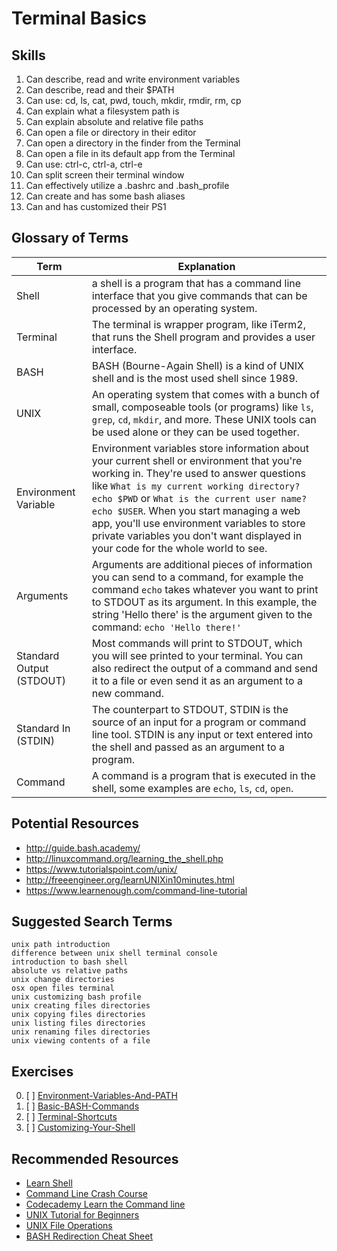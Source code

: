 # Terminal Basics


## Skills

1. Can describe, read and write environment variables
1. Can describe, read and their $PATH
1. Can use: cd, ls, cat, pwd, touch, mkdir, rmdir, rm, cp
1. Can explain what a filesystem path is
1. Can explain absolute and relative file paths
1. Can open a file or directory in their editor
1. Can open a directory in the finder from the Terminal
1. Can open a file in its default app from the Terminal
1. Can use: ctrl-c, ctrl-a, ctrl-e
1. Can split screen their terminal window
1. Can effectively utilize a .bashrc and .bash_profile
1. Can create and has some bash aliases
1. Can and has customized their PS1

## Glossary of Terms
| Term | Explanation |
| ---- | ----------- |
| Shell | a shell is a program that has a command line interface that you give commands that can be processed by an operating system.
| Terminal | The terminal is wrapper program, like iTerm2, that runs the Shell program and provides a user interface.
| BASH | BASH (Bourne-Again Shell) is a kind of UNIX shell and is the most used shell since 1989.
| UNIX | An operating system that comes with a bunch of small, composeable tools (or programs) like `ls`, `grep`, `cd`, `mkdir`, and more. These UNIX tools can be used alone or they can be used together.
| Environment Variable | Environment variables store information about your current shell or environment that you're working in. They're used to answer questions like `What is my current working directory?` `echo $PWD` or `What is the current user name?` `echo $USER`. When you start managing a web app, you'll use environment variables to store private variables you don't want displayed in your code for the whole world to see.|
| Arguments | Arguments are additional pieces of information you can send to a command, for example the command `echo` takes whatever you want to print to STDOUT as its argument. In this example, the string 'Hello there' is the argument given to the command: `echo 'Hello there!'`|
| Standard Output (STDOUT) | Most commands will print to STDOUT, which you will see printed to your terminal. You can also redirect the output of a command and send it to a file or even send it as an argument to a new command. |
| Standard In (STDIN) | The counterpart to STDOUT, STDIN is the source of an input for a program or command line tool. STDIN is any input or text entered into the shell and passed as an argument to a program. |
| Command | A command is a program that is executed in the shell, some examples are `echo`, `ls`, `cd`, `open`. |

## Potential Resources

- http://guide.bash.academy/
- http://linuxcommand.org/learning_the_shell.php
- https://www.tutorialspoint.com/unix/
- http://freeengineer.org/learnUNIXin10minutes.html
- https://www.learnenough.com/command-line-tutorial


## Suggested Search Terms
  ```
  unix path introduction
  difference between unix shell terminal console
  introduction to bash shell
  absolute vs relative paths
  unix change directories
  osx open files terminal
  unix customizing bash profile
  unix creating files directories
  unix copying files directories
  unix listing files directories
  unix renaming files directories
  unix viewing contents of a file
  ```

## Exercises

0. [ ] [Environment-Variables-And-PATH](./exercises/Environment-Variables-And-PATH.md)
0. [ ] [Basic-BASH-Commands](./exercises/Basic-BASH-Commands.md)
0. [ ] [Terminal-Shortcuts](./exercises/Terminal-Shortcuts.md)
0. [ ] [Customizing-Your-Shell](./exercises/Customizing-Your-Shell.md)

## Recommended Resources
- [Learn Shell](http://www.learnshell.org/)
- [Command Line Crash Course](https://learnpythonthehardway.org/book/appendixa.html)
- [Codecademy Learn the Command line](https://www.codecademy.com/learn/learn-the-command-line)
- [UNIX Tutorial for Beginners](http://www.ee.surrey.ac.uk/Teaching/Unix/)
- [UNIX File Operations](http://heim.ifi.uio.no/gisle/staging2/drupalprimer/unix/unix03.html)
- [BASH Redirection Cheat Sheet](http://www.catonmat.net/download/bash-redirections-cheat-sheet.pdf)
